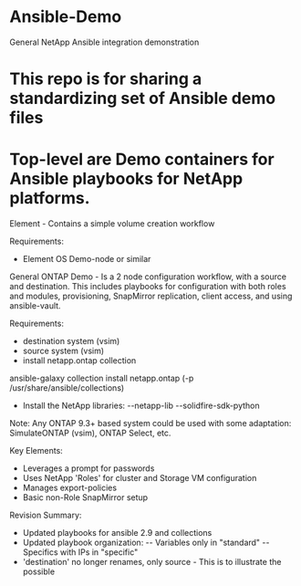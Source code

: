 # Ansible-Demo
 General NetApp Ansible integration demonstration

# This repo is for sharing a standardizing set of Ansible demo files

# Top-level are Demo containers for Ansible playbooks for NetApp platforms.
Element - Contains a simple volume creation workflow

Requirements:
- Element OS Demo-node or similar

General ONTAP Demo - Is a 2 node configuration workflow, with a source and destination. This includes playbooks for configuration with both roles and modules, provisioning, SnapMirror replication, client access, and using ansible-vault.

Requirements:
- destination system (vsim)
- source system (vsim)
- install netapp.ontap collection

ansible-galaxy collection install netapp.ontap (-p /usr/share/ansible/collections)

- Install the NetApp libraries:
--netapp-lib
--solidfire-sdk-python

Note: Any ONTAP 9.3+ based system could be used with some adaptation: SimulateONTAP (vsim), ONTAP Select, etc.

Key Elements:
- Leverages a prompt for passwords
- Uses NetApp 'Roles' for cluster and Storage VM configuration
- Manages export-policies
- Basic non-Role SnapMirror setup

Revision Summary:
- Updated playbooks for ansible 2.9 and collections
- Updated playbook organization:
-- Variables only in "standard"
-- Specifics with IPs in "specific"
- 'destination' no longer renames, only source - This is to illustrate the possible
